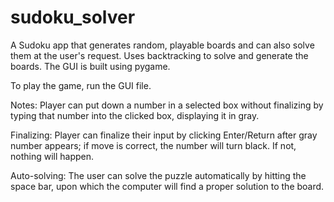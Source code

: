 # sudoku_solver
A Sudoku app that generates random, playable boards and can also solve them at the user's request. Uses backtracking to solve and generate the boards. The GUI is built using pygame.

To play the game, run the GUI file. 

Notes: Player can put down a number in a selected box without finalizing by typing that number into the clicked box, displaying it in gray.

Finalizing: Player can finalize their input by clicking Enter/Return after gray number appears; if move is correct, the number will turn black. If not, nothing will happen.

Auto-solving: The user can solve the puzzle automatically by hitting the space bar, upon which the computer will find a proper solution to the board.
